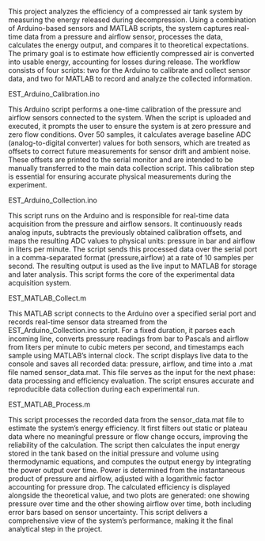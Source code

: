 This project analyzes the efficiency of a compressed air tank system by measuring the energy released during decompression. Using a combination of Arduino-based sensors and MATLAB scripts, the system captures real-time data from a pressure and airflow sensor, processes the data, calculates the energy output, and compares it to theoretical expectations. The primary goal is to estimate how efficiently compressed air is converted into usable energy, accounting for losses during release. The workflow consists of four scripts: two for the Arduino to calibrate and collect sensor data, and two for MATLAB to record and analyze the collected information.

EST_Arduino_Calibration.ino

This Arduino script performs a one-time calibration of the pressure and airflow sensors connected to the system. When the script is uploaded and executed, it prompts the user to ensure the system is at zero pressure and zero flow conditions. Over 50 samples, it calculates average baseline ADC (analog-to-digital converter) values for both sensors, which are treated as offsets to correct future measurements for sensor drift and ambient noise. These offsets are printed to the serial monitor and are intended to be manually transferred to the main data collection script. This calibration step is essential for ensuring accurate physical measurements during the experiment.

EST_Arduino_Collection.ino

This script runs on the Arduino and is responsible for real-time data acquisition from the pressure and airflow sensors. It continuously reads analog inputs, subtracts the previously obtained calibration offsets, and maps the resulting ADC values to physical units: pressure in bar and airflow in liters per minute. The script sends this processed data over the serial port in a comma-separated format (pressure,airflow) at a rate of 10 samples per second. The resulting output is used as the live input to MATLAB for storage and later analysis. This script forms the core of the experimental data acquisition system.

EST_MATLAB_Collect.m

This MATLAB script connects to the Arduino over a specified serial port and records real-time sensor data streamed from the EST_Arduino_Collection.ino script. For a fixed duration, it parses each incoming line, converts pressure readings from bar to Pascals and airflow from liters per minute to cubic meters per second, and timestamps each sample using MATLAB’s internal clock. The script displays live data to the console and saves all recorded data: pressure, airflow, and time into a .mat file named sensor_data.mat. This file serves as the input for the next phase: data processing and efficiency evaluation. The script ensures accurate and reproducible data collection during each experimental run.

EST_MATLAB_Process.m

This script processes the recorded data from the sensor_data.mat file to estimate the system’s energy efficiency. It first filters out static or plateau data where no meaningful pressure or flow change occurs, improving the reliability of the calculation. The script then calculates the input energy stored in the tank based on the initial pressure and volume using thermodynamic equations, and computes the output energy by integrating the power output over time. Power is determined from the instantaneous product of pressure and airflow, adjusted with a logarithmic factor accounting for pressure drop. The calculated efficiency is displayed alongside the theoretical value, and two plots are generated: one showing pressure over time and the other showing airflow over time, both including error bars based on sensor uncertainty. This script delivers a comprehensive view of the system’s performance, making it the final analytical step in the project.
